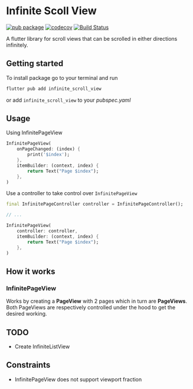 # Infinite Scoll View

[![pub package](https://img.shields.io/pub/v/infinite_scroll_view.svg)](https://pub.dartlang.org/packages/infinite_scroll_view) <!-- TODO: Check if fixed after publishing -->
[![codecov](https://codecov.io/gh/Jerinji2016/infinite_scroll_view/branch/feature_ci_cd/graph/badge.svg)](https://codecov.io/gh/infinite_scroll_view)
[![Build Status](https://github.com/Jerinji2016/infinite_scroll_view/workflows/Package%20Tests/badge.svg?branch=feature_ci_cd)](https://github.com/Jerinji2016/infinite_scroll_view/actions/workflows/flutter_tests.yaml)

A flutter library for scroll views that can be scrolled in either directions infinitely.

## Getting started

To install package go to your terminal and run

```dart
flutter pub add infinite_scroll_view
```

or add `infinite_scroll_view` to your _pubspec.yaml_

## Usage

Using InfinitePageView

```dart
InfinitePageView(
    onPageChanged: (index) {
        print('$index');
    },
    itemBuilder: (context, index) {
        return Text("Page $index");
    },
)
```

Use a controller to take control over `InfinitePageView`

```dart
final InfinitePageController controller = InfinitePageController();

// ...

InfinitePageView(
    controller: controller,
    itemBuilder: (context, index) {
        return Text("Page $index");
    },
)

```

## How it works

### InfinitePageView

Works by creating a __PageView__ with 2 pages which in turn are __PageViews__. Both PageViews are respectively controlled under the hood to get the desired working.

## TODO  

- Create InfiniteListView

## Constraints

- InfinitePageView does not support viewport fraction
